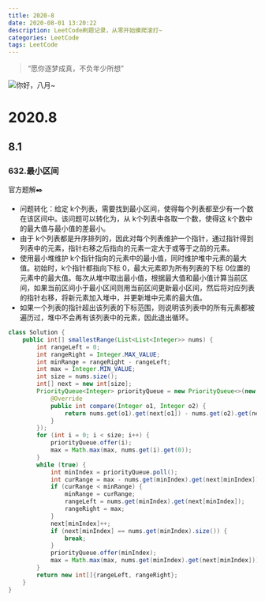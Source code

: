 ```yaml
---
title: 2020-8
date: 2020-08-01 13:20:22
description: LeetCode刷题记录，从零开始摸爬滚打~
categories: LeetCode
tags: LeetCode
---
```


> “愿你逐梦成真，不负年少所想”

![你好，八月~](https://cdn.jsdelivr.net/gh/Wanfengyueluo/images/2020.8.jpg)

<!-- more -->

# 2020.8

## 8.1

### 632.最小区间

官方题解:black_nib:

- 问题转化：给定 k个列表，需要找到最小区间，使得每个列表都至少有一个数在该区间中。该问题可以转化为，从 k个列表中各取一个数，使得这 k个数中的最大值与最小值的差最小。
- 由于 k个列表都是升序排列的，因此对每个列表维护一个指针，通过指针得到列表中的元素，指针右移之后指向的元素一定大于或等于之前的元素。
- 使用最小堆维护 k个指针指向的元素中的最小值，同时维护堆中元素的最大值。初始时，k个指针都指向下标 0，最大元素即为所有列表的下标 0位置的元素中的最大值。每次从堆中取出最小值，根据最大值和最小值计算当前区间，如果当前区间小于最小区间则用当前区间更新最小区间，然后将对应列表的指针右移，将新元素加入堆中，并更新堆中元素的最大值。
- 如果一个列表的指针超出该列表的下标范围，则说明该列表中的所有元素都被遍历过，堆中不会再有该列表中的元素，因此退出循环。

```java
class Solution {
	public int[] smallestRange(List<List<Integer>> nums) {
		int rangeLeft = 0;
		int rangeRight = Integer.MAX_VALUE;
		int minRange = rangeRight - rangeLeft;
		int max = Integer.MIN_VALUE;
		int size = nums.size();
		int[] next = new int[size];
		PriorityQueue<Integer> priorityQueue = new PriorityQueue<>(new Comparator<Integer>() {
			@Override
			public int compare(Integer o1, Integer o2) {
				return nums.get(o1).get(next[o1]) - nums.get(o2).get(next[o2]);
			}
		});
		for (int i = 0; i < size; i++) {
			priorityQueue.offer(i);
			max = Math.max(max, nums.get(i).get(0));
		}
		while (true) {
			int minIndex = priorityQueue.poll();
			int curRange = max - nums.get(minIndex).get(next[minIndex]);
			if (curRange < minRange) {
				minRange = curRange;
				rangeLeft = nums.get(minIndex).get(next[minIndex]);
				rangeRight = max;
			}
			next[minIndex]++;
			if (next[minIndex] == nums.get(minIndex).size()) {
				break;
			}
			priorityQueue.offer(minIndex);
			max = Math.max(max, nums.get(minIndex).get(next[minIndex]));
		}
		return new int[]{rangeLeft, rangeRight};
	}
}
```

